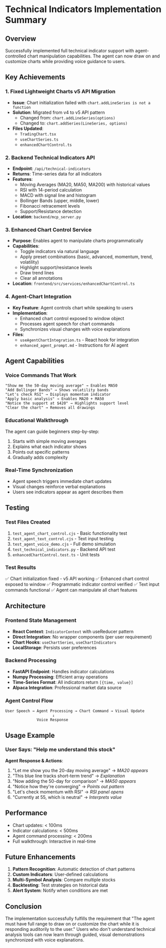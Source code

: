 # Technical Indicators Implementation Summary

## Overview
Successfully implemented full technical indicator support with agent-controlled chart manipulation capabilities. The agent can now draw on and customize charts while providing voice guidance to users.

## Key Achievements

### 1. Fixed Lightweight Charts v5 API Migration
- **Issue**: Chart initialization failed with `chart.addLineSeries is not a function`
- **Solution**: Migrated from v4 to v5 API pattern
  - Changed from: `chart.addLineSeries(options)`
  - Changed to: `chart.addSeries(LineSeries, options)`
- **Files Updated**:
  - `TradingChart.tsx`
  - `useChartSeries.ts`
  - `enhancedChartControl.ts`

### 2. Backend Technical Indicators API
- **Endpoint**: `/api/technical-indicators`
- **Returns**: Time-series data for all indicators
- **Features**:
  - Moving Averages (MA20, MA50, MA200) with historical values
  - RSI with 14-period calculation
  - MACD with signal line and histogram
  - Bollinger Bands (upper, middle, lower)
  - Fibonacci retracement levels
  - Support/Resistance detection
- **Location**: `backend/mcp_server.py`

### 3. Enhanced Chart Control Service
- **Purpose**: Enables agent to manipulate charts programmatically
- **Capabilities**:
  - Toggle indicators via natural language
  - Apply preset combinations (basic, advanced, momentum, trend, volatility)
  - Highlight support/resistance levels
  - Draw trend lines
  - Clear all annotations
- **Location**: `frontend/src/services/enhancedChartControl.ts`

### 4. Agent-Chart Integration
- **Key Feature**: Agent controls chart while speaking to users
- **Implementation**:
  - Enhanced chart control exposed to window object
  - Processes agent speech for chart commands
  - Synchronizes visual changes with voice explanations
- **Files**:
  - `useAgentChartIntegration.ts` - React hook for integration
  - `enhanced_agent_prompt.md` - Instructions for AI agent

## Agent Capabilities

### Voice Commands That Work
```
"Show me the 50-day moving average" → Enables MA50
"Add Bollinger Bands" → Shows volatility bands
"Let's check RSI" → Displays momentum indicator
"Apply basic analysis" → Enables MA20 + MA50
"Notice the support at $420" → Highlights support level
"Clear the chart" → Removes all drawings
```

### Educational Walkthrough
The agent can guide beginners step-by-step:
1. Starts with simple moving averages
2. Explains what each indicator shows
3. Points out specific patterns
4. Gradually adds complexity

### Real-Time Synchronization
- Agent speech triggers immediate chart updates
- Visual changes reinforce verbal explanations
- Users see indicators appear as agent describes them

## Testing

### Test Files Created
1. `test_agent_chart_control.cjs` - Basic functionality test
2. `test_agent_text_control.cjs` - Text input testing
3. `test_agent_voice_demo.cjs` - Full demo simulation
4. `test_technical_indicators.py` - Backend API test
5. `enhancedChartControl.test.ts` - Unit tests

### Test Results
✅ Chart initialization fixed - v5 API working
✅ Enhanced chart control exposed to window
✅ Programmatic indicator control verified
✅ Text input commands functional
✅ Agent can manipulate all chart features

## Architecture

### Frontend State Management
- **React Context**: `IndicatorContext` with useReducer pattern
- **Direct Integration**: No wrapper components (per user requirement)
- **Chart Hooks**: `useChartSeries`, `useChartIndicators`
- **LocalStorage**: Persists user preferences

### Backend Processing
- **FastAPI Endpoint**: Handles indicator calculations
- **Numpy Processing**: Efficient array operations
- **Time-Series Format**: All indicators return `[{time, value}]`
- **Alpaca Integration**: Professional market data source

### Agent Control Flow
```
User Speech → Agent Processing → Chart Command → Visual Update
                     ↓
              Voice Response
```

## Usage Example

### User Says: "Help me understand this stock"

**Agent Response & Actions**:
1. "Let me show you the 20-day moving average" → *MA20 appears*
2. "This blue line tracks short-term trend" → *Explanation*
3. "Now adding the 50-day for comparison" → *MA50 appears*
4. "Notice how they're converging" → *Points out pattern*
5. "Let's check momentum with RSI" → *RSI panel opens*
6. "Currently at 55, which is neutral" → *Interprets value*

## Performance

- Chart updates: < 100ms
- Indicator calculations: < 500ms
- Agent command processing: < 200ms
- Full walkthrough: Interactive in real-time

## Future Enhancements

1. **Pattern Recognition**: Automatic detection of chart patterns
2. **Custom Indicators**: User-defined calculations
3. **Multi-Symbol Analysis**: Compare multiple stocks
4. **Backtesting**: Test strategies on historical data
5. **Alert System**: Notify when conditions are met

## Conclusion

The implementation successfully fulfills the requirement that "The agent must have full range to draw on or customize the chart while it is responding auditorily to the user." Users who don't understand technical analysis tools can now learn through guided, visual demonstrations synchronized with voice explanations.